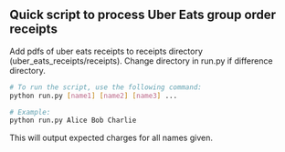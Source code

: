 ## Quick script to process Uber Eats group order receipts

Add pdfs of uber eats receipts to receipts directory (uber_eats_receipts/receipts). Change directory in run.py if difference directory.

```bash
# To run the script, use the following command:
python run.py [name1] [name2] [name3] ...

# Example:
python run.py Alice Bob Charlie
```

This will output expected charges for all names given.